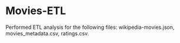 # Movies-ETL
Performed ETL analysis for the following files: wikipedia-movies.json, movies_metadata.csv, ratings.csv.
